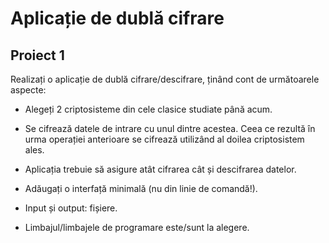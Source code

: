 # Aplicație de dublă cifrare

## Proiect 1

Realizați o aplicație de dublă cifrare/descifrare, ținând cont de următoarele aspecte:  

- Alegeți 2 criptosisteme din cele clasice studiate până acum.  

- Se cifrează datele de intrare cu unul dintre acestea. Ceea ce rezultă în urma operației anterioare se cifrează utilizând al doilea criptosistem ales.  

- Aplicația trebuie să asigure atât cifrarea cât și descifrarea datelor.  

- Adăugați o interfață minimală (nu din linie de comandă!).  

- Input și output: fișiere.  

- Limbajul/limbajele de programare este/sunt la alegere.  

